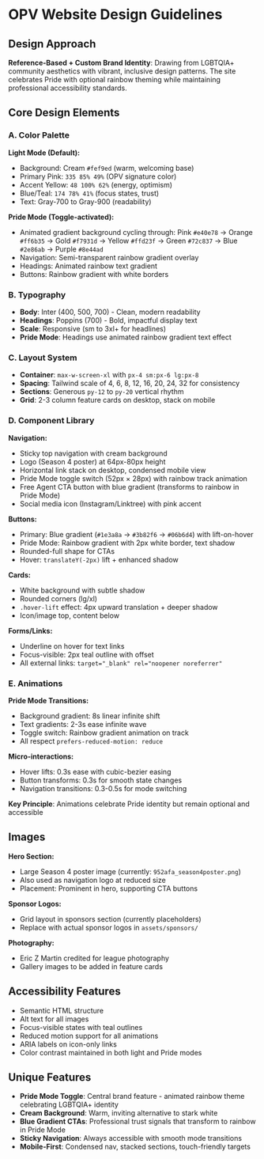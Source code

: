# OPV Website Design Guidelines

## Design Approach
**Reference-Based + Custom Brand Identity**: Drawing from LGBTQIA+ community aesthetics with vibrant, inclusive design patterns. The site celebrates Pride with optional rainbow theming while maintaining professional accessibility standards.

## Core Design Elements

### A. Color Palette

**Light Mode (Default):**
- Background: Cream `#fef9ed` (warm, welcoming base)
- Primary Pink: `335 85% 49%` (OPV signature color)
- Accent Yellow: `48 100% 62%` (energy, optimism)
- Blue/Teal: `174 78% 41%` (focus states, trust)
- Text: Gray-700 to Gray-900 (readability)

**Pride Mode (Toggle-activated):**
- Animated gradient background cycling through: Pink `#e40e78` → Orange `#ff6b35` → Gold `#f7931d` → Yellow `#ffd23f` → Green `#72c837` → Blue `#2e86ab` → Purple `#8e44ad`
- Navigation: Semi-transparent rainbow gradient overlay
- Headings: Animated rainbow text gradient
- Buttons: Rainbow gradient with white borders

### B. Typography
- **Body**: Inter (400, 500, 700) - Clean, modern readability
- **Headings**: Poppins (700) - Bold, impactful display text
- **Scale**: Responsive (sm to 3xl+ for headlines)
- **Pride Mode**: Headings use animated rainbow gradient text effect

### C. Layout System
- **Container**: `max-w-screen-xl` with `px-4 sm:px-6 lg:px-8`
- **Spacing**: Tailwind scale of 4, 6, 8, 12, 16, 20, 24, 32 for consistency
- **Sections**: Generous `py-12` to `py-20` vertical rhythm
- **Grid**: 2-3 column feature cards on desktop, stack on mobile

### D. Component Library

**Navigation:**
- Sticky top navigation with cream background
- Logo (Season 4 poster) at 64px-80px height
- Horizontal link stack on desktop, condensed mobile view
- Pride Mode toggle switch (52px × 28px) with rainbow track animation
- Free Agent CTA button with blue gradient (transforms to rainbow in Pride Mode)
- Social media icon (Instagram/Linktree) with pink accent

**Buttons:**
- Primary: Blue gradient (`#1e3a8a` → `#3b82f6` → `#06b6d4`) with lift-on-hover
- Pride Mode: Rainbow gradient with 2px white border, text shadow
- Rounded-full shape for CTAs
- Hover: `translateY(-2px)` lift + enhanced shadow

**Cards:**
- White background with subtle shadow
- Rounded corners (lg/xl)
- `.hover-lift` effect: 4px upward translation + deeper shadow
- Icon/image top, content below

**Forms/Links:**
- Underline on hover for text links
- Focus-visible: 2px teal outline with offset
- All external links: `target="_blank" rel="noopener noreferrer"`

### E. Animations

**Pride Mode Transitions:**
- Background gradient: 8s linear infinite shift
- Text gradients: 2-3s ease infinite wave
- Toggle switch: Rainbow gradient animation on track
- All respect `prefers-reduced-motion: reduce`

**Micro-interactions:**
- Hover lifts: 0.3s ease with cubic-bezier easing
- Button transforms: 0.3s for smooth state changes
- Navigation transitions: 0.3-0.5s for mode switching

**Key Principle**: Animations celebrate Pride identity but remain optional and accessible

## Images

**Hero Section:**
- Large Season 4 poster image (currently: `952afa_season4poster.png`)
- Also used as navigation logo at reduced size
- Placement: Prominent in hero, supporting CTA buttons

**Sponsor Logos:**
- Grid layout in sponsors section (currently placeholders)
- Replace with actual sponsor logos in `assets/sponsors/`

**Photography:**
- Eric Z Martin credited for league photography
- Gallery images to be added in feature cards

## Accessibility Features
- Semantic HTML structure
- Alt text for all images
- Focus-visible states with teal outlines
- Reduced motion support for all animations
- ARIA labels on icon-only links
- Color contrast maintained in both light and Pride modes

## Unique Features
- **Pride Mode Toggle**: Central brand feature - animated rainbow theme celebrating LGBTQIA+ identity
- **Cream Background**: Warm, inviting alternative to stark white
- **Blue Gradient CTAs**: Professional trust signals that transform to rainbow in Pride Mode
- **Sticky Navigation**: Always accessible with smooth mode transitions
- **Mobile-First**: Condensed nav, stacked sections, touch-friendly targets